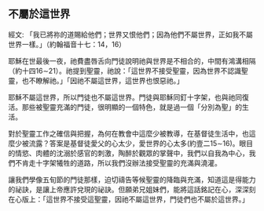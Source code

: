## 不屬於這世界 ##

經文: 「我已將祢的道賜給他們；世界又恨他們；因為他們不屬世界，正如我不屬世界一樣。」（約翰福音十七：14，16）



耶穌在世最後一夜，祂費盡唇舌向門徒說明祂與世界是不相合的，中間有鴻溝相隔（約十四16∼21）。祂提到聖靈，祂說：「這世界不接受聖靈，因為世界不認識聖靈，也不瞭解祂。」「因祂不屬這世界，這世界也恨惡祂。」

耶穌不屬這世界，所以門徒也不屬這世界。門徒與耶穌同釘十字架，也與祂同復活。那些被聖靈充滿的門徒，很明顯的一個特色，就是過一個「分別為聖」的生活。

對於聖靈工作之確信與把握，為何在教會中這麼少被教導，在基督徒生活中，也這麼少被流露？答案是基督徒愛父的心太少，愛世界的心太多(約壹二15∼16)。眼目的情慾、肉體的沈溺於感官的刺激，陶醉於觀眾的掌聲中，我們以自我為中心，我們不肯走十字架犧牲的道路，所以我們沒辦法接受聖靈的充滿與澆灌。

讓我們學像五旬節的門徒那樣，迫切禱告等候聖靈的降臨與充滿，知道這是得能力的祕訣，是讓上帝應許兌現的祕訣。但願弟兄姐妹們，能將這話銘記在心，深深刻在心版上：「這世界不接受這聖靈，因祂不屬這世界，門徒們也不屬於這世界。」